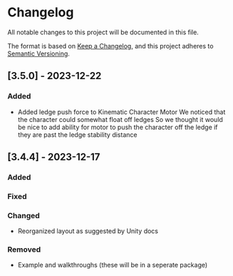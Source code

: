 # Changelog

All notable changes to this project will be documented in this file.

The format is based on [Keep a Changelog](https://keepachangelog.com/en/1.0.0/),
and this project adheres to [Semantic Versioning](https://semver.org/spec/v2.0.0.html).

## [3.5.0] - 2023-12-22

### Added

- Added ledge push force to Kinematic Character Motor
  We noticed that the character could somewhat float off ledges
  So we thought it would be nice to add ability for motor to push 
  the character off the ledge if they are past the ledge stability distance

## [3.4.4] - 2023-12-17

### Added

### Fixed

### Changed

- Reorganized layout as suggested by Unity docs

### Removed

- Example and walkthroughs (these will be in a seperate package)
